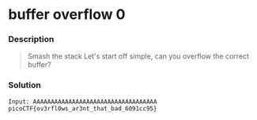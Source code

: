 # buffer overflow 0
### Description
> Smash the stack
> Let's start off simple, can you overflow the correct buffer?

### Solution
```
Input: AAAAAAAAAAAAAAAAAAAAAAAAAAAAAAAAAAA
picoCTF{ov3rfl0ws_ar3nt_that_bad_6091cc95}
```
